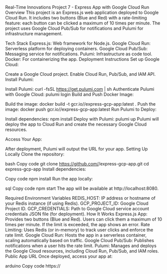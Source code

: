 Real-Time Innovations Project 7 - Express App with Google Cloud Run
Overview
This project is an Express.js web application deployed to Google Cloud Run. It includes two buttons (Blue and Red) with a rate-limiting feature: each button can be clicked a maximum of 10 times per minute. The project uses Google Cloud Pub/Sub for notifications and Pulumi for infrastructure management.

Tech Stack
Express.js: Web framework for Node.js.
Google Cloud Run: Serverless platform for deploying containers.
Google Cloud Pub/Sub: Messaging service for notifications.
Pulumi: Infrastructure as code tool.
Docker: For containerizing the app.
Deployment Instructions
Set up Google Cloud:

Create a Google Cloud project.
Enable Cloud Run, Pub/Sub, and IAM API.
Install Pulumi:

Install Pulumi: curl -fsSL https://get.pulumi.com | sh
Authenticate Pulumi with Google Cloud: pulumi login
Build and Push Docker Image:

Build the image: docker build -t gcr.io/<your-project-id>/express-gcp-app:latest .
Push the image: docker push gcr.io/<your-project-id>/express-gcp-app:latest
Run Pulumi to Deploy:

Install dependencies: npm install
Deploy with Pulumi: pulumi up
Pulumi will deploy the app to Cloud Run and create the necessary Google Cloud resources.

Access Your App:

After deployment, Pulumi will output the URL for your app.
Setting Up Locally
Clone the repository:

bash
Copy code
git clone https://github.com/<your-username>/express-gcp-app.git
cd express-gcp-app
Install dependencies:

Copy code
npm install
Run the app locally:

sql
Copy code
npm start
The app will be available at http://localhost:8080.

Required Environment Variables
REDIS_HOST: IP address or hostname of your Redis instance (if using Redis).
GCP_PROJECT_ID: Google Cloud Project ID.
GCP_CREDENTIALS: Path to Google Cloud service account credentials JSON file (for deployment).
How It Works
Express.js App: Provides two buttons (Blue and Red). Users can click them a maximum of 10 times per minute. If the limit is exceeded, the app shows an error.
Rate Limiting: Uses Redis (or in-memory) to track user clicks and enforce the rate limit.
Google Cloud Run: Hosts the app in a serverless container, scaling automatically based on traffic.
Google Cloud Pub/Sub: Publishes notifications when a user hits the rate limit.
Pulumi: Manages and deploys the Google Cloud resources, including Cloud Run, Pub/Sub, and IAM roles.
Public App URL
Once deployed, access your app at:

arduino
Copy code
https://<your-cloud-run-url>
